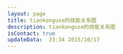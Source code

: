 ```yaml
---
layout: page
title: tiankonguse的技能关系图
description: tiankonguse的技能关系图
isContact: true
updateData:  23:34 2015/10/17
---
```








<div id="skillboard-msg"></div>
<canvas id="skillboard"></canvas>




<script src="arbor.js"></script>
<script src="arbor-tween.js"></script>
<script src="graphics.js"></script>
<script src="arbor_main.js"></script>
